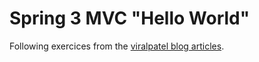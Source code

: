 # Spring 3 MVC "Hello World"

Following exercices from the [viralpatel blog articles](http://viralpatel.net/blogs/spring-3-mvc-create-hello-world-application-spring-3-mvc/comment-page-1/#comments).
